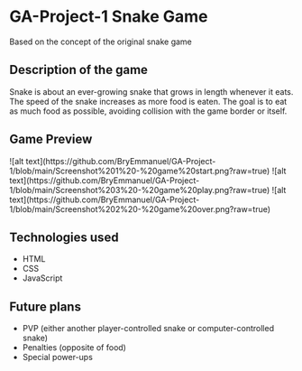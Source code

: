 # GA-Project-1 Snake Game

Based on the concept of the original snake game

## Description of the game

Snake is about an ever-growing snake that grows in length whenever it eats. The speed of the snake increases as more food is eaten. The goal is to eat as much food as possible, avoiding collision with the game border or itself.

## Game Preview

<Screenshots>
![alt text](https://github.com/BryEmmanuel/GA-Project-1/blob/main/Screenshot%201%20-%20game%20start.png?raw=true)
![alt text](https://github.com/BryEmmanuel/GA-Project-1/blob/main/Screenshot%203%20-%20game%20play.png?raw=true)
![alt text](https://github.com/BryEmmanuel/GA-Project-1/blob/main/Screenshot%202%20-%20game%20over.png?raw=true)

## Technologies used

- HTML
- CSS
- JavaScript

## Future plans

- PVP (either another player-controlled snake or computer-controlled snake)
- Penalties (opposite of food)
- Special power-ups
